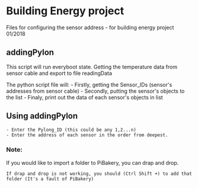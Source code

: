 # Building Energy project

Files for configuring the sensor address - for building energy project
01/2018
	
## addingPylon	
This script will run everyboot state. Getting the temperature data from sensor cable and export to file readingData

The python script file will:
	- Firstly, getting the Sensor_IDs (sensor's addresses from sensor cable)
	- Secondly, putting the sensor's objects to the list 
	- Finaly, print out the data of each sensor's objects in list

## Using addingPylon
	- Enter the Pylong_ID (this could be any 1,2...n) 
	- Enter the address of each sensor in the order from deepest.
	
### Note: 
	
If you would like to import a folder to PiBakery, you can drap and drop. 
	
	If drap and drop is not working, you should (Ctrl Shift +) to add that folder (It's a fault of PiBakery)
	
	
